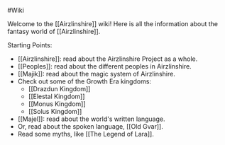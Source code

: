 #Wiki 

Welcome to the [[Airzlinshire]] wiki! Here is all the information about the fantasy world of [[Airzlinshire]].

Starting Points:
- [[Airzlinshire]]: read about the Airzlinshire Project as a whole.
- [[Peoples]]: read about the different peoples in Airzlinshire.
- [[Majik]]: read about the magic system of Airzlinshire.
- Check out some of the Growth Era kingdoms:
	- [[Drazdun Kingdom]]
	- [[Elestal Kingdom]]
	- [[Monus Kingdom]]
	- [[Solus Kingdom]]
- [[Majel]]: read about the world's written language.
- Or, read about the spoken language, [[Old Gvar]].
- Read some myths, like [[The Legend of Lara]].